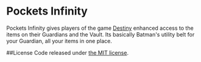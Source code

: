 # Pockets Infinity
Pockets Infinity gives players of the game [Destiny](http://destinythegame.com/) enhanced access to the items on their Guardians and the Vault. Its basically Batman's utility belt for your Guardian, all your items in one place.

##License
Code released under [the MIT license](http://choosealicense.com/licenses/mit/).